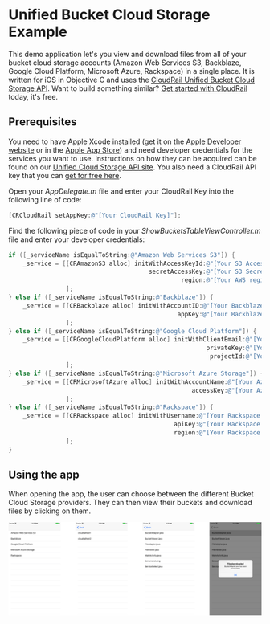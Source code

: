 # Unified Bucket Cloud Storage Example

This demo application let's you view and download files from all of your bucket cloud storage accounts (Amazon Web Services S3, Backblaze, Google Cloud Platform, Microsoft Azure, Rackspace) in a single place.
It is written for iOS in Objective C and uses the [CloudRail Unified Bucket Cloud Storage API](https://cloudrail.com/integrations/interfaces/BusinessCloudStorage;platformId=ObjectiveC). Want to build something similar? [Get started with CloudRail](https://cloudrail.com/signup) today, it's free.

## Prerequisites

You need to have Apple Xcode installed (get it on the [Apple Developer website](https://developer.apple.com/xcode/) or in the [Apple App Store](https://itunes.apple.com/de/app/xcode/id497799835?mt=12)) and need developer credentials for the services you want to use. Instructions on how they can be acquired can be found on our [Unified Cloud Storage API site](https://cloudrail.com/integrations/interfaces/CloudStorage;serviceIds=Box%2CDropbox%2CEgnyte%2CGoogleDrive%2COneDrive%2COneDriveBusiness). You also need a CloudRail API key that you can [get for free here](https://cloudrail.com/signup).

Open your *AppDelegate.m* file and enter your CloudRail Key into the following line of code:

```objectivec
[CRCloudRail setAppKey:@"[Your CloudRail Key]"];
```

Find the following piece of code in your *ShowBucketsTableViewController.m* file and enter your developer credentials:

```objectivec
if ([_serviceName isEqualToString:@"Amazon Web Services S3"]) {
    _service = [[CRAmazonS3 alloc] initWithAccessKeyId:@"[Your S3 Access Key ID]"
                                       secretAccessKey:@"[Your S3 Secret Access Key]"
                                                region:@"[Your AWS region]"
                ];
} else if ([_serviceName isEqualToString:@"Backblaze"]) {
    _service = [[CRBackblaze alloc] initWithAccountID:@"[Your Backblaze Account ID]"
                                               appKey:@"[Your Backblaze App Key]"
                ];
} else if ([_serviceName isEqualToString:@"Google Cloud Platform"]) {
    _service = [[CRGoogleCloudPlatform alloc] initWithClientEmail:@"[Your Google Client Email]"
                                                       privateKey:@"[Your Google Private Key]"
                                                        projectId:@"[Your Google Project ID]"
                ];
} else if ([_serviceName isEqualToString:@"Microsoft Azure Storage"]) {
    _service = [[CRMicrosoftAzure alloc] initWithAccountName:@"[Your Azure Account Name]"
                                                   accessKey:@"[Your Azure Access Key]"
                ];
} else if ([_serviceName isEqualToString:@"Rackspace"]) {
    _service = [[CRRackspace alloc] initWithUsername:@"[Your Rackspace User Name]"
                                              apiKey:@"[Your Rackspace API Key]"
                                              region:@"[Your Rackspace Region]"
                ];
}
```

## Using the app

When opening the app, the user can choose between the different Bucket Cloud Storage providers. They can then view their buckets and download files by clicking on them.

![screenhot](https://github.com/CloudRail/cloudrail.github.io/raw/master/img/ios_demo_unified_bucket_cloud.png)